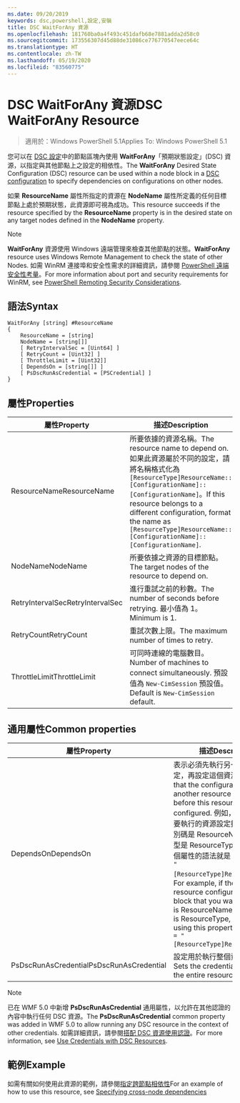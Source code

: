 ```yaml
---
ms.date: 09/20/2019
keywords: dsc,powershell,設定,安裝
title: DSC WaitForAny 資源
ms.openlocfilehash: 181760ba0a4f493c451dafb68e7881adda2d58c0
ms.sourcegitcommit: 173556307d45d88de31086ce776770547eece64c
ms.translationtype: HT
ms.contentlocale: zh-TW
ms.lasthandoff: 05/19/2020
ms.locfileid: "83560775"
---
```

# <a name="dsc-waitforany-resource"></a><span data-ttu-id="9d642-103">DSC WaitForAny 資源</span><span class="sxs-lookup"><span data-stu-id="9d642-103">DSC WaitForAny Resource</span></span>

> <span data-ttu-id="9d642-104">適用於：Windows PowerShell 5.1</span><span class="sxs-lookup"><span data-stu-id="9d642-104">Applies To: Windows PowerShell 5.1</span></span>

<span data-ttu-id="9d642-105">您可以在 [DSC 設定](../../../configurations/configurations.md)中的節點區塊內使用 **WaitForAny**「預期狀態設定」(DSC) 資源，以指定與其他節點上之設定的相依性。</span><span class="sxs-lookup"><span data-stu-id="9d642-105">The **WaitForAny** Desired State Configuration (DSC) resource can be used within a node block in a [DSC configuration](../../../configurations/configurations.md) to specify dependencies on configurations on other nodes.</span></span>

<span data-ttu-id="9d642-106">如果 **ResourceName** 屬性所指定的資源在 **NodeName** 屬性所定義的任何目標節點上處於預期狀態，此資源即可視為成功。</span><span class="sxs-lookup"><span data-stu-id="9d642-106">This resource succeeds if the resource specified by the **ResourceName** property is in the desired state on any target nodes defined in the **NodeName** property.</span></span>

> [!NOTE]
> <span data-ttu-id="9d642-107">**WaitForAny** 資源使用 Windows 遠端管理來檢查其他節點的狀態。</span><span class="sxs-lookup"><span data-stu-id="9d642-107">**WaitForAny** resource uses Windows Remote Management to check the state of other Nodes.</span></span> <span data-ttu-id="9d642-108">如需 WinRM 連接埠和安全性需求的詳細資訊，請參閱 [PowerShell 遠端安全性考量](/powershell/scripting/learn/remoting/winrmsecurity?view=powershell-6)。</span><span class="sxs-lookup"><span data-stu-id="9d642-108">For more information about port and security requirements for WinRM, see [PowerShell Remoting Security Considerations](/powershell/scripting/learn/remoting/winrmsecurity?view=powershell-6).</span></span>

## <a name="syntax"></a><span data-ttu-id="9d642-109">語法</span><span class="sxs-lookup"><span data-stu-id="9d642-109">Syntax</span></span>

```Syntax
WaitForAny [string] #ResourceName
{
    ResourceName = [string]
    NodeName = [string[]]
    [ RetryIntervalSec = [Uint64] ]
    [ RetryCount = [Uint32] ]
    [ ThrottleLimit = [Uint32]]
    [ DependsOn = [string[]] ]
    [ PsDscRunAsCredential = [PSCredential] ]
}
```

## <a name="properties"></a><span data-ttu-id="9d642-110">屬性</span><span class="sxs-lookup"><span data-stu-id="9d642-110">Properties</span></span>

|<span data-ttu-id="9d642-111">屬性</span><span class="sxs-lookup"><span data-stu-id="9d642-111">Property</span></span> |<span data-ttu-id="9d642-112">描述</span><span class="sxs-lookup"><span data-stu-id="9d642-112">Description</span></span> |
|---|---|
|<span data-ttu-id="9d642-113">ResourceName</span><span class="sxs-lookup"><span data-stu-id="9d642-113">ResourceName</span></span> |<span data-ttu-id="9d642-114">所要依據的資源名稱。</span><span class="sxs-lookup"><span data-stu-id="9d642-114">The resource name to depend on.</span></span> <span data-ttu-id="9d642-115">如果此資源屬於不同的設定，請將名稱格式化為 `[ResourceType]ResourceName::[ConfigurationName]::[ConfigurationName]`。</span><span class="sxs-lookup"><span data-stu-id="9d642-115">If this resource belongs to a different configuration, format the name as `[ResourceType]ResourceName::[ConfigurationName]::[ConfigurationName]`.</span></span> |
|<span data-ttu-id="9d642-116">NodeName</span><span class="sxs-lookup"><span data-stu-id="9d642-116">NodeName</span></span> |<span data-ttu-id="9d642-117">所要依據之資源的目標節點。</span><span class="sxs-lookup"><span data-stu-id="9d642-117">The target nodes of the resource to depend on.</span></span> |
|<span data-ttu-id="9d642-118">RetryIntervalSec</span><span class="sxs-lookup"><span data-stu-id="9d642-118">RetryIntervalSec</span></span> |<span data-ttu-id="9d642-119">進行重試之前的秒數。</span><span class="sxs-lookup"><span data-stu-id="9d642-119">The number of seconds before retrying.</span></span> <span data-ttu-id="9d642-120">最小值為 1。</span><span class="sxs-lookup"><span data-stu-id="9d642-120">Minimum is 1.</span></span> |
|<span data-ttu-id="9d642-121">RetryCount</span><span class="sxs-lookup"><span data-stu-id="9d642-121">RetryCount</span></span> |<span data-ttu-id="9d642-122">重試次數上限。</span><span class="sxs-lookup"><span data-stu-id="9d642-122">The maximum number of times to retry.</span></span> |
|<span data-ttu-id="9d642-123">ThrottleLimit</span><span class="sxs-lookup"><span data-stu-id="9d642-123">ThrottleLimit</span></span> |<span data-ttu-id="9d642-124">可同時連線的電腦數目。</span><span class="sxs-lookup"><span data-stu-id="9d642-124">Number of machines to connect simultaneously.</span></span> <span data-ttu-id="9d642-125">預設值為 `New-CimSession` 預設值。</span><span class="sxs-lookup"><span data-stu-id="9d642-125">Default is `New-CimSession` default.</span></span> |

## <a name="common-properties"></a><span data-ttu-id="9d642-126">通用屬性</span><span class="sxs-lookup"><span data-stu-id="9d642-126">Common properties</span></span>

|<span data-ttu-id="9d642-127">屬性</span><span class="sxs-lookup"><span data-stu-id="9d642-127">Property</span></span> |<span data-ttu-id="9d642-128">描述</span><span class="sxs-lookup"><span data-stu-id="9d642-128">Description</span></span> |
|---|---|
|<span data-ttu-id="9d642-129">DependsOn</span><span class="sxs-lookup"><span data-stu-id="9d642-129">DependsOn</span></span> |<span data-ttu-id="9d642-130">表示必須先執行另一個資源的設定，再設定這個資源。</span><span class="sxs-lookup"><span data-stu-id="9d642-130">Indicates that the configuration of another resource must run before this resource is configured.</span></span> <span data-ttu-id="9d642-131">例如，如果第一個想要執行的資源設定指令碼區塊識別碼是 ResourceName，而其類型是 ResourceType，則使用這個屬性的語法就是 `DependsOn = "[ResourceType]ResourceName"`。</span><span class="sxs-lookup"><span data-stu-id="9d642-131">For example, if the ID of the resource configuration script block that you want to run first is ResourceName and its type is ResourceType, the syntax for using this property is `DependsOn = "[ResourceType]ResourceName"`.</span></span> |
|<span data-ttu-id="9d642-132">PsDscRunAsCredential</span><span class="sxs-lookup"><span data-stu-id="9d642-132">PsDscRunAsCredential</span></span> |<span data-ttu-id="9d642-133">設定用於執行整個資源的認證。</span><span class="sxs-lookup"><span data-stu-id="9d642-133">Sets the credential for running the entire resource as.</span></span> |

> [!NOTE]
> <span data-ttu-id="9d642-134">已在 WMF 5.0 中新增 **PsDscRunAsCredential** 通用屬性，以允許在其他認證的內容中執行任何 DSC 資源。</span><span class="sxs-lookup"><span data-stu-id="9d642-134">The **PsDscRunAsCredential** common property was added in WMF 5.0 to allow running any DSC resource in the context of other credentials.</span></span> <span data-ttu-id="9d642-135">如需詳細資訊，請參閱[搭配 DSC 資源使用認證](../../../configurations/runasuser.md)。</span><span class="sxs-lookup"><span data-stu-id="9d642-135">For more information, see [Use Credentials with DSC Resources](../../../configurations/runasuser.md).</span></span>

## <a name="example"></a><span data-ttu-id="9d642-136">範例</span><span class="sxs-lookup"><span data-stu-id="9d642-136">Example</span></span>

<span data-ttu-id="9d642-137">如需有關如何使用此資源的範例，請參閱[指定跨節點相依性](../../../configurations/crossNodeDependencies.md)</span><span class="sxs-lookup"><span data-stu-id="9d642-137">For an example of how to use this resource, see [Specifying cross-node dependencies](../../../configurations/crossNodeDependencies.md)</span></span>
